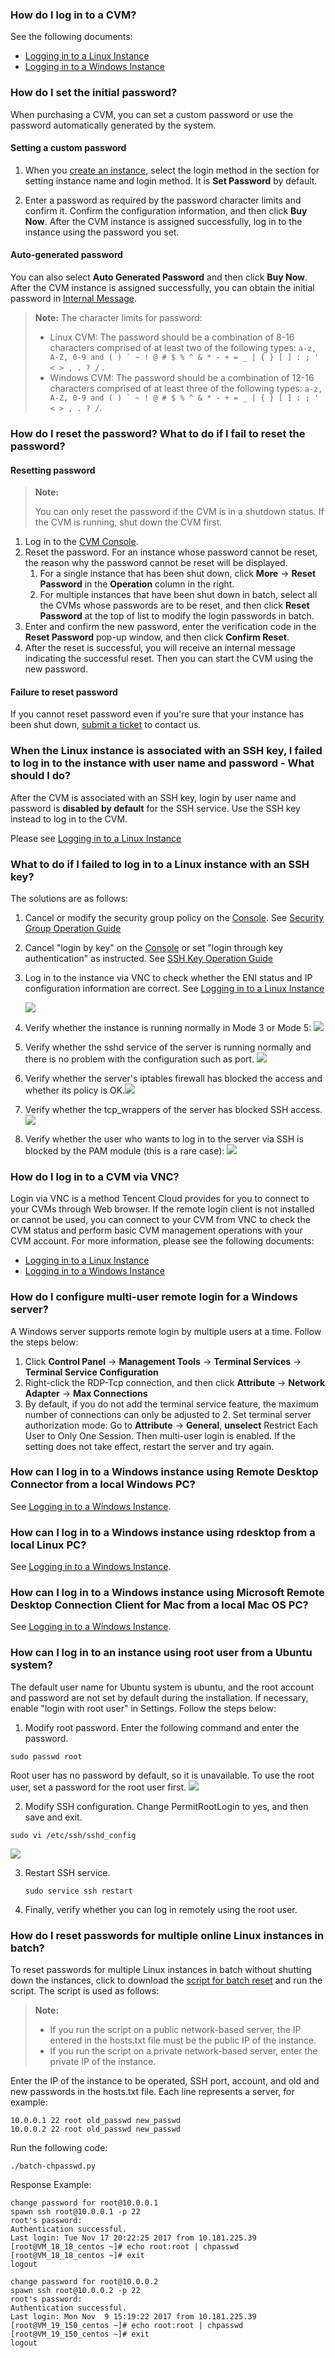 
### How do I log in to a CVM?

See the following documents:

- [Logging in to a Linux Instance](https://intl.cloud.tencent.com/document/product/213/5436)
- [Logging in to a Windows Instance](https://intl.cloud.tencent.com/document/product/213/5435)

### How do I set the initial password?

When purchasing a CVM, you can set a custom password or use the password automatically generated by the system.

#### Setting a custom password

1. When you [create an instance](https://intl.cloud.tencent.com/doc/product/213/4855), select the login method in the section for setting instance name and login method. It is **Set Password** by default.

2. Enter a password as required by the password character limits and confirm it. Confirm the configuration information, and then click **Buy Now**. After the CVM instance is assigned successfully, log in to the instance using the password you set.

#### Auto-generated password

You can also select **Auto Generated Password** and then click **Buy Now**. After the CVM instance is assigned successfully, you can obtain the initial password in [Internal Message](https://console.cloud.tencent.com/message).

> **Note:**
> The character limits for password:
>   - Linux CVM: The password should be a combination of 8-16 characters comprised of at least two of the following types: ```a-z, A-Z, 0-9 and ( ) ` ~ ! @ # $ % ^ & * - + = _ | { } [ ] : ; ' < > , . ? /``` .
>   - Windows  CVM: The password should be a combination of 12-16 characters comprised of at least three of the following types: ```a-z, A-Z, 0-9 and ( ) ` ~ ! @ # $ % ^ & * - + = _ | { } [ ] : ; ' < > , . ? /```.

### How do I reset the password? What to do if I fail to reset the password?

#### Resetting password

> **Note:**
>
> You can only reset the password if the CVM is in a shutdown status. If the CVM is running, shut down the CVM first.

1. Log in to the [CVM Console](https://console.cloud.tencent.com/cvm/).
2. Reset the password. For an instance whose password cannot be reset, the reason why the password cannot be reset will be displayed.
   1. For a single instance that has been shut down, click **More** -> **Reset Password** in the **Operation** column in the right.
   2. For multiple instances that have been shut down in batch, select all the CVMs whose passwords are to be reset, and then click **Reset Password** at the top of list to modify the login passwords in batch.
3. Enter and confirm the new password, enter the verification code in the **Reset Password** pop-up window, and then click **Confirm Reset**.
4. After the reset is successful, you will receive an internal message indicating the successful reset. Then you can start the CVM using the new password.

#### Failure to reset password

If you cannot reset password even if you're sure that your instance has been shut down, [submit a ticket](https://console.cloud.tencent.com/workorder/category) to contact us.

### When the Linux instance is associated with an SSH key, I failed to log in to the instance with user name and password - What should I do?
After the CVM is associated with an SSH key, login by user name and password is **disabled by default** for the SSH service. Use the SSH key instead to log in to the CVM. 

Please see [Logging in to a Linux Instance](https://intl.cloud.tencent.com/document/product/213/5436)

### What to do if I failed to log in to a Linux instance with an SSH key?

The solutions are as follows:

1. Cancel or modify the security group policy on the [Console](https://console.cloud.tencent.com/cvm/securitygroup). See [Security Group Operation Guide](https://intl.cloud.tencent.com/document/product/213/18197)

2. Cancel "login by key" on the [Console](https://console.cloud.tencent.com/cvm/sshkey) or set "login through key authentication" as instructed. See [SSH Key Operation Guide](https://intl.cloud.tencent.com/document/product/213/16691)

3. Log in to the instance via VNC to check whether the ENI status and IP configuration information are correct. See [Logging in to a Linux Instance](https://intl.cloud.tencent.com/document/product/213/5436)

   ![](https://main.qcloudimg.com/raw/17fa30409db52577fc8fed99a43264d2.png)

4. Verify whether the instance is running normally in Mode 3 or Mode 5:
   ![](https://main.qcloudimg.com/raw/0371d6b8c5a0b89ac70cff6b56adf3be.png)

5. Verify whether the sshd service of the server is running normally and there is no problem with the configuration such as port.
   ![](https://main.qcloudimg.com/raw/32364a0beac01cc63c82d61ebadf89c2.png)
6. Verify whether the server's iptables firewall has blocked the access and whether its policy is OK.![](https://main.qcloudimg.com/raw/9dbc3baa79c24673e59fb228cc57afad.png)
7. Verify whether the tcp_wrappers of the server has blocked SSH access.
   ![](https://main.qcloudimg.com/raw/76ac9f09b606cbd7f2121f4306ff3bc8.png)

8. Verify whether the user who wants to log in to the server via SSH is blocked by the PAM module (this is a rare case):
   ![](https://main.qcloudimg.com/raw/c7af6184b32867d0eb77cdfe1c362d04.png)

### How do I log in to a CVM via VNC?

Login via VNC is a method Tencent Cloud provides for you to connect to your CVMs through Web browser. If the remote login client is not installed or cannot be used, you can connect to your CVM from VNC to check the CVM status and perform basic CVM management operations with your CVM account. For more information, please see the following documents:

- [Logging in to a Linux Instance](https://intl.cloud.tencent.com/document/product/213/5436)
- [Logging in to a Windows Instance](https://intl.cloud.tencent.com/document/product/213/5435)

### How do I configure multi-user remote login for a Windows server?

A Windows server supports remote login by multiple users at a time. Follow the steps below: 

1. Click **Control Panel** -> **Management Tools** -> **Terminal Services** -> **Terminal Service Configuration**    
2. Right-click the RDP-Tcp connection, and then click **Attribute** -> **Network Adapter** -> **Max Connections**
3. By default, if you do not add the terminal service feature, the maximum number of connections can only be adjusted to 2. Set terminal server authorization mode: Go to **Attribute** -> **General**, **unselect** Restrict Each User to Only One Session. Then multi-user login is enabled. If the setting does not take effect, restart the server and try again.


### How can I log in to a Windows instance using Remote Desktop Connector from a local Windows PC?

See [Logging in to a Windows Instance](https://intl.cloud.tencent.com/document/product/213/5435).

### How can I log in to a Windows instance using rdesktop from a local Linux PC?

See [Logging in to a Windows Instance](https://intl.cloud.tencent.com/document/product/213/5435).

### How can I log in to a Windows instance using Microsoft Remote Desktop Connection Client for Mac from a local Mac OS PC?

See [Logging in to a Windows Instance](https://intl.cloud.tencent.com/document/product/213/5435).

### How can I log in to an instance using root user from a Ubuntu system?

The default user name for Ubuntu system is ubuntu, and the root account and password are not set by default during the installation. If necessary, enable "login with root user" in Settings. Follow the steps below:
1. Modify root password. Enter the following command and enter the password.

  ```
  sudo passwd root
  ```
Root user has no password by default, so it is unavailable. To use the root user, set a password for the root user first.
![](https://main.qcloudimg.com/raw/39577876c773f35904c87538bf18b6fa.png)

2. Modify SSH configuration. Change PermitRootLogin to yes, and then save and exit.
  ```
  sudo vi /etc/ssh/sshd_config 
  ```
  ![](https://main.qcloudimg.com/raw/53180728677a3c4cad46821485e82437.png)

 3. Restart SSH service.
    ```
    sudo service ssh restart
    ```
4. Finally, verify whether you can log in remotely using the root user.

### How do I reset passwords for multiple online Linux instances in batch?

To reset passwords for multiple Linux instances in batch without shutting down the instances, click to download the [script for batch reset](http://batchchpasswd-10016717.file.myqcloud.com/batch-chpasswd.tgz?_ga=1.165307193.726382295.1500898081) and run the script. The script is used as follows:

> **Note:**
> - If you run the script on a public network-based server, the IP entered in the hosts.txt file must be the public IP of the instance.
> - If you run the script on a private network-based server, enter the private IP of the instance.

Enter the IP of the instance to be operated, SSH port, account, and old and new passwords in the hosts.txt file. Each line represents a server, for example:
```
10.0.0.1 22 root old_passwd new_passwd 
10.0.0.2 22 root old_passwd new_passwd
```
Run the following code:
```
./batch-chpasswd.py
```

Response Example:
```
change password for root@10.0.0.1
spawn ssh root@10.0.0.1 -p 22
root's password: 
Authentication successful.
Last login: Tue Nov 17 20:22:25 2017 from 10.181.225.39
[root@VM_18_18_centos ~]# echo root:root | chpasswd
[root@VM_18_18_centos ~]# exit
logout
```

```
change password for root@10.0.0.2
spawn ssh root@10.0.0.2 -p 22
root's password: 
Authentication successful.
Last login: Mon Nov  9 15:19:22 2017 from 10.181.225.39
[root@VM_19_150_centos ~]# echo root:root | chpasswd
[root@VM_19_150_centos ~]# exit
logout
```


